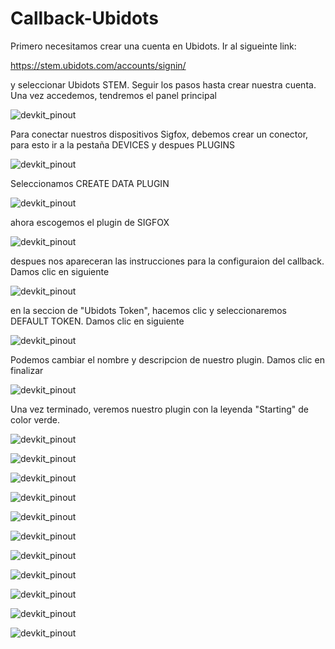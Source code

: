 # Callback-Ubidots

Primero necesitamos crear una cuenta en Ubidots. Ir al sigueinte link: 

https://stem.ubidots.com/accounts/signin/

y seleccionar Ubidots STEM. Seguir los pasos hasta crear nuestra cuenta. Una vez accedemos, tendremos el panel principal

![devkit_pinout](https://github.com/Iotnet/Callback-Ubidots/blob/main/images/Ubidots_git1.png?raw=true)

Para conectar nuestros dispositivos Sigfox, debemos crear un conector, para esto ir a la pestaña DEVICES y despues PLUGINS

![devkit_pinout](https://github.com/Iotnet/Callback-Ubidots/blob/main/images/Ubidots_git2.png?raw=true)

Seleccionamos CREATE DATA PLUGIN

![devkit_pinout](https://github.com/Iotnet/Callback-Ubidots/blob/main/images/Ubidots_git3.png?raw=true)

ahora escogemos el plugin de SIGFOX

![devkit_pinout](https://github.com/Iotnet/Callback-Ubidots/blob/main/images/Ubidots_git4.png?raw=true)

despues nos apareceran las instrucciones para la configuraion del callback. Damos clic en siguiente

![devkit_pinout](https://github.com/Iotnet/Callback-Ubidots/blob/main/images/Ubidots_git5.png?raw=true)

en la seccion de "Ubidots Token", hacemos clic y seleccionaremos DEFAULT TOKEN. Damos clic en siguiente

![devkit_pinout](https://github.com/Iotnet/Callback-Ubidots/blob/main/images/Ubidots_git6.png?raw=true)

Podemos cambiar el nombre y descripcion de nuestro plugin. Damos clic en finalizar

![devkit_pinout](https://github.com/Iotnet/Callback-Ubidots/blob/main/images/Ubidots_git7.png?raw=true)

Una vez terminado, veremos nuestro plugin con la leyenda "Starting" de color verde. 

![devkit_pinout](https://github.com/Iotnet/Callback-Ubidots/blob/main/images/Ubidots_git8.png?raw=true)

![devkit_pinout](https://github.com/Iotnet/Callback-Ubidots/blob/main/images/Ubidots_git9.png?raw=true)

![devkit_pinout](https://github.com/Iotnet/Callback-Ubidots/blob/main/images/Ubidots_git10.png?raw=true)

![devkit_pinout](https://github.com/Iotnet/Callback-Ubidots/blob/main/images/Ubidots_git11.png?raw=true)

![devkit_pinout](https://github.com/Iotnet/Callback-Ubidots/blob/main/images/Ubidots_git12.png?raw=true)

![devkit_pinout](https://github.com/Iotnet/Callback-Ubidots/blob/main/images/Ubidots_git13.png?raw=true)

![devkit_pinout](https://github.com/Iotnet/Callback-Ubidots/blob/main/images/Ubidots_git14.png?raw=true)

![devkit_pinout](https://github.com/Iotnet/Callback-Ubidots/blob/main/images/Ubidots_git15.png?raw=true)

![devkit_pinout](https://github.com/Iotnet/Callback-Ubidots/blob/main/images/Ubidots_git16.png?raw=true)

![devkit_pinout](https://github.com/Iotnet/Callback-Ubidots/blob/main/images/Ubidots_git17.png?raw=true)

![devkit_pinout](https://github.com/Iotnet/Callback-Ubidots/blob/main/images/Ubidots_git18.png?raw=true)
